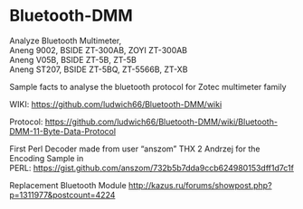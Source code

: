 # Bluetooth-DMM
Analyze Bluetooth Multimeter,<br>
Aneng 9002,   BSIDE ZT-300AB, ZOYI ZT-300AB<br>
Aneng V05B,   BSIDE ZT-5B, ZT-5B<br>
Aneng ST207,  BSIDE ZT-5BQ, ZT-5566B, ZT-XB<br>

Sample facts to analyse the bluetooth protocol for Zotec multimeter family

WIKI: https://github.com/ludwich66/Bluetooth-DMM/wiki

Protocol: https://github.com/ludwich66/Bluetooth-DMM/wiki/Bluetooth-DMM-11-Byte-Data-Protocol

First Perl Decoder made from user “anszom”
THX 2 Andrzej for the Encoding Sample in <br>
PERL: https://gist.github.com/anszom/732b5b7dda9ccb624980153dff1d7c1f

Replacement Bluetooth Module
http://kazus.ru/forums/showpost.php?p=1311977&postcount=4224
